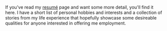 ﻿If you've read my [resumé](/resume) page and want some more detail, you'll find it here. I have a short list of personal hobbies and interests and a collection of stories from my life experience that hopefully showcase some desireable qualities for anyone interested in offering me employment.

